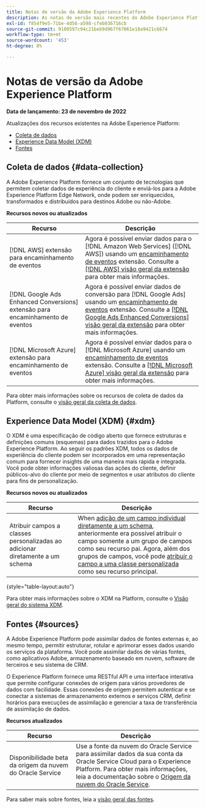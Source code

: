 ```yaml
---
title: Notas de versão da Adobe Experience Platform
description: As notas de versão mais recentes do Adobe Experience Platform.
exl-id: f854f9e5-71be-4d56-a598-cfeb036716cb
source-git-commit: 9100597c94c21beb9d967f67061e18a9421c6674
workflow-type: tm+mt
source-wordcount: '453'
ht-degree: 8%

---
```


# Notas de versão da Adobe Experience Platform

**Data de lançamento: 23 de novembro de 2022**

Atualizações dos recursos existentes na Adobe Experience Platform:

- [Coleta de dados](#data-collection)
- [Experience Data Model (XDM)](#xdm)
- [Fontes](#sources)

## Coleta de dados {#data-collection}

A Adobe Experience Platform fornece um conjunto de tecnologias que permitem coletar dados de experiência do cliente e enviá-los para a Adobe Experience Platform Edge Network, onde podem ser enriquecidos, transformados e distribuídos para destinos Adobe ou não-Adobe.

**Recursos novos ou atualizados**

| Recurso | Descrição |
| --- | --- |
| [!DNL AWS] extensão para encaminhamento de eventos | Agora é possível enviar dados para o [!DNL Amazon Web Services] ([!DNL AWS]) usando um [encaminhamento de eventos](../../tags/ui/event-forwarding/overview.md) extensão. Consulte a [[!DNL AWS] visão geral da extensão](../../tags/extensions/web/aws/overview.md) para obter mais informações. |
| [!DNL Google Ads Enhanced Conversions] extensão para encaminhamento de eventos | Agora é possível enviar dados de conversão para [!DNL Google Ads] usando um [encaminhamento de eventos](../../tags/ui/event-forwarding/overview.md) extensão. Consulte a [[!DNL Google Ads Enhanced Conversions] visão geral da extensão](../../tags/extensions/web/google-ads-enhanced-conversions/overview.md) para obter mais informações. |
| [!DNL Microsoft Azure] extensão para encaminhamento de eventos | Agora é possível enviar dados para o [!DNL Microsoft Azure] usando um [encaminhamento de eventos](../../tags/ui/event-forwarding/overview.md) extensão. Consulte a [[!DNL Microsoft Azure] visão geral da extensão](../../tags/extensions/web/azure/overview.md) para obter mais informações. |

Para obter mais informações sobre os recursos de coleta de dados da Platform, consulte o [visão geral da coleta de dados](../../collection/home.md).

## Experience Data Model (XDM) {#xdm}

O XDM é uma especificação de código aberto que fornece estruturas e definições comuns (esquemas) para dados trazidos para o Adobe Experience Platform. Ao seguir os padrões XDM, todos os dados de experiência do cliente podem ser incorporados em uma representação comum para fornecer insights de uma maneira mais rápida e integrada. Você pode obter informações valiosas das ações do cliente, definir públicos-alvo do cliente por meio de segmentos e usar atributos do cliente para fins de personalização.

**Recursos novos ou atualizados**

| Recurso | Descrição |
| --- | --- |
| Atribuir campos a classes personalizadas ao adicionar diretamente a um schema | When [adição de um campo individual diretamente a um schema](../../xdm/ui/resources/schemas.md#add-individual-fields), anteriormente era possível atribuir o campo somente a um grupo de campos como seu recurso pai. Agora, além dos grupos de campos, você pode [atribuir o campo a uma classe personalizada](../../xdm/ui/resources/schemas.md#add-to-class) como seu recurso principal. |

{style=&quot;table-layout:auto&quot;}

Para obter mais informações sobre o XDM na Platform, consulte o [Visão geral do sistema XDM](../../xdm/home.md).

## Fontes {#sources}

A Adobe Experience Platform pode assimilar dados de fontes externas e, ao mesmo tempo, permitir estruturar, rotular e aprimorar esses dados usando os serviços da plataforma. Você pode assimilar dados de várias fontes, como aplicativos Adobe, armazenamento baseado em nuvem, software de terceiros e seu sistema de CRM.

O Experience Platform fornece uma RESTful API e uma interface interativa que permite configurar conexões de origem para vários provedores de dados com facilidade. Essas conexões de origem permitem autenticar e se conectar a sistemas de armazenamento externos e serviços CRM, definir horários para execuções de assimilação e gerenciar a taxa de transferência de assimilação de dados.

**Recursos atualizados**

| Recurso | Descrição |
| --- | --- | 
| Disponibilidade beta da origem da nuvem do Oracle Service | Use a fonte da nuvem do Oracle Service para assimilar dados da sua conta da Oracle Service Cloud para o Experience Platform. Para obter mais informações, leia a documentação sobre o [Origem da nuvem do Oracle Service](../../sources/connectors/customer-success/oracle-service-cloud.md). |

Para saber mais sobre fontes, leia a [visão geral das fontes](../../sources/home.md).